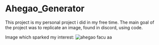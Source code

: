 # Ahegao_Generator
This project is my personal project i did in my free time. The main goal of the project was to replicate an image, found in discord, using code. 

Image which sparked my interest:
![ahegao facu aa](https://user-images.githubusercontent.com/65367384/197522198-cc6536e2-52a0-457c-a00f-51a729fd2d66.jpg)
